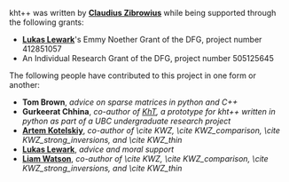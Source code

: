
kht++ was written by __[Claudius Zibrowius](https://cbz20.raspberryip.com/)__ while being supported through the following grants:

* __[Lukas Lewark](https://people.math.ethz.ch/~llewark/)__'s Emmy Noether Grant of the DFG, project number 412851057
* An Individual Research Grant of the DFG, project number 505125645

The following people have contributed to this project in one form or another: 

* __Tom Brown__, _advice on sparse matrices in python and C++_
* __Gurkeerat Chhina__, _co-author of [KhT](https://github.com/spinachstealer/KhT"), a prototype for kht++ written in python as part of a UBC undergraduate research project_
* __[Artem Kotelskiy](https://artofkot.github.io/)__, <i>co-author of \cite KWZ, \cite KWZ_comparison, \cite KWZ_strong_inversions, and \cite KWZ_thin </i>
* __[Lukas Lewark](https://people.math.ethz.ch/~llewark/)__, _advice and moral support_
* __[Liam Watson](https://www.math.ubc.ca/~liam/)__, <i>co-author of \cite KWZ, \cite KWZ_comparison, \cite KWZ_strong_inversions, and \cite KWZ_thin </i>


